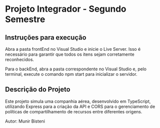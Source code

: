 # Projeto Integrador - Segundo Semestre
## Instruções para execução

Abra a pasta frontEnd no Visual Studio e inicie o Live Server. Isso é necessário para garantir que todos os itens sejam corretamente reconhecidos.

Para o backEnd, abra a pasta correspondente no Visual Studio e, pelo terminal, execute o comando npm start para inicializar o servidor.

## Descrição do Projeto
Este projeto simula uma companhia aérea, desenvolvido em TypeScript, utilizando Express para a criação da API e CORS para o gerenciamento de políticas de compartilhamento de recursos entre diferentes origens.

Autor: Munir Bisteni
